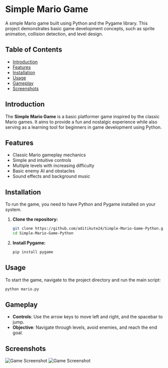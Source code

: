 # Simple Mario Game
A simple Mario game built using Python and the Pygame library. This project demonstrates basic game development concepts, such as sprite animation, collision detection, and level design.

## Table of Contents
- [Introduction](#introduction)
- [Features](#features)
- [Installation](#installation)
- [Usage](#usage)
- [Gameplay](#gameplay)
- [Screenshots](#screenshots)

## Introduction

The **Simple Mario Game** is a basic platformer game inspired by the classic Mario games. It aims to provide a fun and nostalgic experience while also serving as a learning tool for beginners in game development using Python.

## Features

- Classic Mario gameplay mechanics
- Simple and intuitive controls
- Multiple levels with increasing difficulty
- Basic enemy AI and obstacles
- Sound effects and background music

## Installation

To run the game, you need to have Python and Pygame installed on your system. 

1. **Clone the repository:**

   ```bash
   git clone https://github.com/aditikute24/Simple-Mario-Game-Python.git
   cd Simple-Mario-Game-Python
   ```

2. **Install Pygame:**

   ```bash
   pip install pygame
   ```

## Usage

To start the game, navigate to the project directory and run the main script:

```bash
python mario.py
```

## Gameplay

- **Controls**: Use the arrow keys to move left and right, and the spacebar to jump.
- **Objective**: Navigate through levels, avoid enemies, and reach the end goal.

## Screenshots

![Game Screenshot](https://github.com/user-attachments/assets/0b12b52a-f4bc-44e7-a819-f140a1eb0ec8) 
![Game Screenshot](https://github.com/user-attachments/assets/bdba7277-4243-436d-97a1-3c1a2f0035be) 


